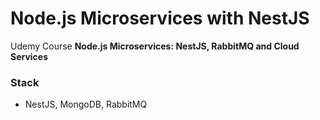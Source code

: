 # Node.js Microservices with NestJS
Udemy Course **Node.js Microservices: NestJS, RabbitMQ and Cloud Services**

### Stack
- NestJS, MongoDB, RabbitMQ